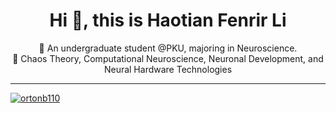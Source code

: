 <h1 align="center">Hi 👋, this is Haotian Fenrir Li</h1>
<p align="center">
  🧠 An undergraduate student @PKU, majoring in Neuroscience.<br>
  🚀 Chaos Theory, Computational Neuroscience, Neuronal Development, and Neural Hardware Technologies
</p>



---

<p align="left"> <a href="https://github.com/ryo-ma/github-profile-trophy"><img src="https://github-profile-trophy.vercel.app/?username=lhtPeking" alt="ortonb110" /></a> </p>


<!--

### 🛠️ Languages & Tools


![Python](https://img.shields.io/badge/-Python-000?&logo=Python)
![Jupyter](https://img.shields.io/badge/-Jupyter-000?&logo=jupyter&logoColor=F37626)
![C++](https://img.shields.io/badge/-C++-000?&logo=c%2b%2b&logoColor=00599C)
![MATLAB](https://img.shields.io/badge/-MATLAB-000?&logo=mathworks&logoColor=0076A8)
![R](https://img.shields.io/badge/-R-000?&logo=r&logoColor=276DC3)
![Arduino](https://img.shields.io/badge/-Arduino-000?&logo=arduino&logoColor=00979D)
![Verilog](https://img.shields.io/badge/-Verilog-000?&logo=verilog&logoColor=ED1C24)
![Vivado](https://img.shields.io/badge/-Vivado-000?&logo=xilinx&logoColor=F6B400)
![Linux](https://img.shields.io/badge/-Linux-000?&logo=linux&logoColor=FCC624)
![LaTeX](https://img.shields.io/badge/-LaTeX-000?&logo=latex&logoColor=008080)
![Bash](https://img.shields.io/badge/-Bash-000?&logo=gnubash&logoColor=white)
![ImageJ Macro](https://img.shields.io/badge/-ImageJ%20Macro-000?&logo=ImageJ&logoColor=white)
![Conda](https://img.shields.io/badge/-Conda-000?&logo=anaconda&logoColor=44A833)
![VS Code](https://img.shields.io/badge/-VS%20Code-000?&logo=visualstudiocode&logoColor=007ACC)
![KiCad](https://img.shields.io/badge/-KiCad-000?&logo=kicad&logoColor=314CB6)
![Photoshop](https://img.shields.io/badge/-Photoshop-000?&logo=adobephotoshop&logoColor=31A8FF)
![Illustrator](https://img.shields.io/badge/-Illustrator-000?&logo=adobeillustrator&logoColor=FF9A00)
![Figma](https://img.shields.io/badge/-Figma-000?&logo=figma&logoColor=F24E1E)
![GraphPad Prism](https://img.shields.io/badge/-Prism-000?&logo=graphpad-prism&logoColor=00B5F8)

### 📊 Most Used Languages

<table>
  <tr>
    <td>
      <img src="https://github-readme-stats.vercel.app/api/top-langs/?username=lhtPeking&layout=compact&langs_count=10&theme=default" />
    </td>
    <td>
      <img src="https://streak-stats.demolab.com?user=lhtPeking&theme=default" />
    </td>
  </tr>
</table>
-->

